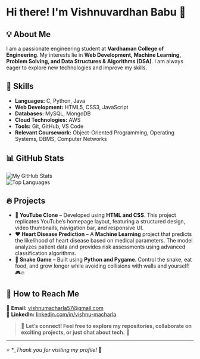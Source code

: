 # Hi there! I'm **Vishnuvardhan Babu** 👋  

## 💡 About Me  
I am a passionate engineering student at **Vardhaman College of Engineering**. My interests lie in **Web Development, Machine Learning, Problem Solving, and Data Structures & Algorithms (DSA)**. I am always eager to explore new technologies and improve my skills.  

## 🚀 Skills  

- **Languages:** C, Python, Java  
- **Web Development:** HTML5, CSS3, JavaScript  
- **Databases:** MySQL, MongoDB
- **Cloud Technologies:** AWS
- **Tools:** Git, GitHub, VS Code  
- **Relevant Coursework:** Object-Oriented Programming, Operating Systems, DBMS, Computer Networks  

## 📊 GitHub Stats  

![My GitHub Stats](https://github-readme-stats.vercel.app/api?username=vishnu-57&show_icons=true&count_private=true&theme=radical)  
![Top Languages](https://github-readme-stats.vercel.app/api/top-langs/?username=vishnu-57&layout=compact&theme=radical)  

## 🔥 Projects  

- **🎥 YouTube Clone** – Developed using **HTML and CSS**. This project replicates YouTube’s homepage layout, featuring a structured design, video thumbnails, navigation bar, and responsive UI.  
- **❤️ Heart Disease Prediction** – A **Machine Learning** project that predicts the likelihood of heart disease based on medical parameters. The model analyzes patient data and provides risk assessments using advanced classification algorithms.
- **🐍 Snake Game** – Built using **Python and Pygame**. Control the snake, eat food, and grow longer while avoiding collisions with walls and yourself! 🎮🔥 

## 📌 How to Reach Me  

📧 **Email:** [vishnumacharla57@gmail.com](mailto:vishnumacharla57@gmail.com)  
📱 **LinkedIn:** [linkedin.com/in/vishnu-macharla](https://www.linkedin.com/in/vishnu-macharla/)  

> 💬 **Let’s connect! Feel free to explore my repositories, collaborate on exciting projects, or just chat about tech.** 🚀  

---

⭐ **_Thank you for visiting my profile!* 🎯  

